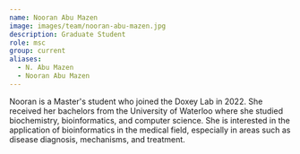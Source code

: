 ```yaml
---
name: Nooran Abu Mazen
image: images/team/nooran-abu-mazen.jpg
description: Graduate Student
role: msc
group: current
aliases:
  - N. Abu Mazen
  - Nooran Abu Mazen
---
```


Nooran is a Master's student who joined the Doxey Lab in 2022. She received her bachelors from the University of Waterloo where she studied biochemistry, bioinformatics, and computer science. She is interested in the application of bioinformatics in the medical field, especially in areas such as disease diagnosis, mechanisms, and treatment.

